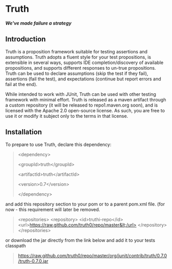 Truth
=====
<em><strong>We've made failure a strategy</strong></em>

Introduction
------------

Truth is a proposition framework suitable for testing assertions 
and assumptions.  Truth adopts a fluent style for your test 
propositions, is extensible in several ways, supports IDE 
completion/discovery of available propositions, and supports 
different responses to un-true propositions.  Truth can be used 
to declare assumptions (skip the test if they fail), assertions 
(fail the test), and expectations (continue but report errors 
and fail at the end).

While intended to work with JUnit, Truth can be used with other
testing framework with minimal effort.  Truth is released as
a maven artifact through a custom repository (it will be released
to repo1.maven.org soon), and is licensed with the Apache 2.0
open-source license.  As such, you are free to use it or modify
it subject only to the terms in that license.

Installation
------------

To prepare to use Truth, declare this dependency:

> &lt;dependency>
>
>   &lt;groupId>truth&lt;/groupId>
>
>   &lt;artifactId>truth&lt;/artifactId>
>
>   &lt;version>0.7&lt;/version>
>
> &lt;/dependency>

and add this repository section to your pom or to a parent 
pom.xml file. (for now - this requirement will later be removed.

> &lt;repositories>
>   &lt;repository>
>     &lt;id>truthi-repo&lt;/id>
>     &lt;url>https://raw.github.com/truth0/repo/master&lt;/url>
>   &lt;/repository>
> &lt;/repositories>

or download the jar directly from the link below and add it to
your tests classpath

> https://raw.github.com/truth0/repo/master/org/junit/contrib/truth/0.7.0/truth-0.7.0.jar




